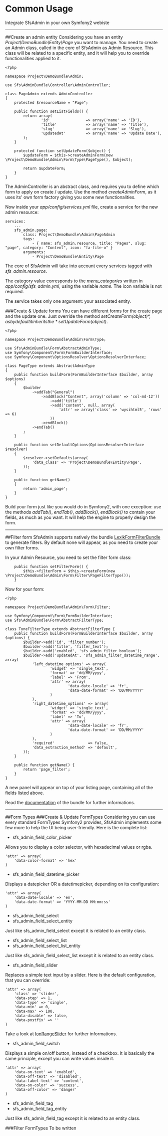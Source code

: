 # Common Usage
Integrate SfsAdmin in your own Symfony2 webiste

---
##Create an admin entity
Considering you have an entity *Project\DemoBundle\Entity\Page* you want to manage. You need to create an Admin class, called in the core of SfsAdmin as Admin Resource. This class will be related to a specific entity, and it will help you to override functionalities applied to it.
```
<?php

namespace Project\DemoBundle\Admin;

use Sfs\AdminBundle\Controller\AdminController;

class PageAdmin extends AdminController
{
	protected $resourceName = "Page";

	public function setListFields() {
		return array(
				'id' 				=> array('name' => 'ID'),
				'title'				=> array('name' => 'Title'),
				'slug'				=> array('name' => 'Slug'),
				'updatedAt'			=> array('name' => 'Update Date'),
		);
	}

	protected function setUpdateForm($object) {
		$updateForm = $this->createAdminForm(new \Project\DemoBundle\Admin\Form\Type\PageType(), $object);

		return $updateForm;
	}
}
```
The AdminController is an abstract class, and requires you to define which form to apply on create / update. Use the method *createAdminForm*, as it uses its' own form factory giving you some new functionalities.


Now inside your *app/config/services.yml* file, create a service for the new admin resource:
```
services:
    ...
    sfs_admin.page:
        class: Project\DemoBundle\Admin\PageAdmin
        tags:
            - { name: sfs_admin.resource, title: "Pages", slug: "page", category: "Content", icon: "fa-file-o" }
        arguments:
            - Project\DemoBundle\Entity\Page
```
The core of SfsAdmin will take into account every services tagged with *sfs_admin.resource*.

The category value corresponds to the *menu_categories* written in *app/config/sfs_admin.yml*, using the variable *name*. The icon variable is not required.

The service takes only one argument: your associated entity.

###Create & Update forms
You can have different forms for the create page and the update one. Just override the method *setCreateForm($object)*, as by default it inherits the *setUpdateForm($object)*.

```
<?php

namespace Project\DemoBundle\Admin\Form\Type;

use Sfs\AdminBundle\Form\AbstractAdminType;
use Symfony\Component\Form\FormBuilderInterface;
use Symfony\Component\OptionsResolver\OptionsResolverInterface;

class PageType extends AbstractAdminType
{
	public function buildForm(FormBuilderInterface $builder, array $options)
	{
		$builder
			->addTab("General")
				->addBlock("Content", array('column' => 'col-md-12'))
					->add('title')
					->add('content', null, array(
						'attr' => array('class' => 'wysihtml5', 'rows' => 6)
					))
				->endBlock()
			->endTab()
		;
	}

	public function setDefaultOptions(OptionsResolverInterface $resolver)
	{
		$resolver->setDefaults(array(
			'data_class' => 'Project\DemoBundle\Entity\Page',
		));
	}

	public function getName()
	{
		return 'admin_page';
	}
}
```
Build your form just like you would do in Symfony2, with one exception: use the methods *addTab()*, *endTab()*, *addBlock()*, *endBlock()* to contain your fields, as much as you want. It will help the engine to properly design the form.

---
##Filter form
SfsAdmin supports natively the bundle [LexikFormFilterBundle](https://github.com/lexik/LexikFormFilterBundle) to generate filters. By default none will appear, as you need to create your own filter forms.

In your Admin Resource, you need to set the filter form class:
```
	public function setFilterForm() {
		$this->filterForm = $this->createForm(new \Project\DemoBundle\Admin\Form\Filter\PageFilterType());
	}
```

Now for your form:
```
<?php

namespace Project\DemoBundle\Admin\Form\Filter;

use Symfony\Component\Form\FormBuilderInterface;
use Sfs\AdminBundle\Form\AbstractFilterType;

class TuneFilterType extends AbstractFilterType {
	public function buildForm(FormBuilderInterface $builder, array $options) {
		$builder->add('id', 'filter_number');
		$builder->add('title', 'filter_text');
		$builder->add('enabled', 'sfs_admin_filter_boolean');
		$builder->add('updatedAt', 'sfs_admin_filter_datetime_range', array(
			'left_datetime_options' => array(
					'widget' => 'single_text',
					'format' => 'dd/MM/yyyy',
					'label' => 'From',
					'attr' => array(
							'data-date-locale' => 'fr',
							'data-date-format' => 'DD/MM/YYYY'
					)
			),
			'right_datetime_options' => array(
					'widget' => 'single_text',
					'format' => 'dd/MM/yyyy',
					'label' => 'To',
					'attr' => array(
							'data-date-locale' => 'fr',
							'data-date-format' => 'DD/MM/YYYY'
					)
			),
			'required'               => false,
			'data_extraction_method' => 'default',
		));
	}

	public function getName() {
		return 'page_filter';
	}
}
```
A new panel will appear on top of your listing page, containing all of the fields listed above.

Read the [documentation](https://github.com/lexik/LexikFormFilterBundle/blob/master/Resources/doc/index.md) of the bundle for further informations.

---
##Form Types
###Create & Update FormTypes
Considering you can use every standard FormTypes Symfony2 provides, SfsAdmin implements some few more to help the UI being user-friendly. Here is the complete list:

- sfs_admin_field_color_picker

Allows you to display a color selector, with hexadecimal values or rgba.
```
'attr' => array(
	'data-color-format' => 'hex'
)
```

- sfs_admin_field_datetime_picker

Displays a datepicker OR a datetimepicker, depending on its configuration:
```
'attr' => array(
	'data-date-locale' => 'en',
	'data-date-format' => 'YYYY-MM-DD HH:mm:ss'
)
```

- sfs_admin_field_select
- sfs_admin_field_select_entity

Just like sfs_admin_field_select except it is related to an entity class.

- sfs_admin_field_select_list
- sfs_admin_field_select_list_entity

Just like sfs_admin_field_select_list except it is related to an entity class.

- sfs_admin_field_slider

Replaces a simple text input by a slider. Here is the default configuration, that you can override:
```
'attr' => array(
	'class' => 'slider',
	'data-step'	=> 1,
	'data-type' => 'single',
	'data-min' => 0,
	'data-max' => 100,
	'data-disable' => false,
	'data-postfix' => ''
)
```
Take a look at [IonRangeSlider](http://ionden.com/a/plugins/ion.rangeSlider/en.html) for further informations.

- sfs_admin_field_switch

Displays a simple on/off button, instead of a checkbox. It is basically the same principle, except you can write values inside it.
```
'attr' => array(
	'data-on-text' => 'enabled',
	'data-off-text' => 'disabled',
	'data-label-text' => 'content',
	'data-on-color' => 'success',
	'data-off-color' => 'danger'
)
```

- sfs_admin_field_tag
- sfs_admin_field_tag_entity

Just like sfs_admin_field_tag except it is related to an entity class.

###Filter FormTypes
To be written
